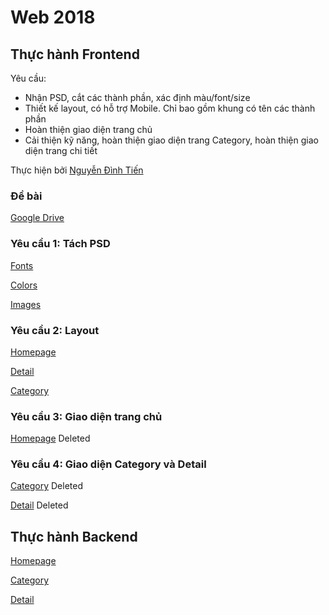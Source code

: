 # **Web 2018**
## **Thực hành Frontend**

Yêu cầu: 
- Nhận PSD, cắt các thành phần, xác định màu/font/size
- Thiết kế layout, có hỗ trợ Mobile. Chỉ bao gồm khung có tên các thành phần
- Hoàn thiện giao diện trang chủ
- Cải thiện kỹ năng, hoàn thiện giao diện trang Category, hoàn thiện giao diện trang chi tiết

Thực hiện bởi [Nguyễn Đình Tiến](https://github.com/dinhtien12298)

### Đề bài
[Google Drive](https://drive.google.com/drive/u/0/folders/1DnlNLLxEuz27R3nJ5rEI2iKPdF8qzlop)

### Yêu cầu 1: Tách PSD

[Fonts](https://dinhtien12298.github.io/Web2018/views/analysis/fonts.html)

[Colors](https://dinhtien12298.github.io/Web2018/views/analysis/colors.html)

[Images](https://dinhtien12298.github.io/Web2018/views/analysis/images.html)

### Yêu cầu 2: Layout

[Homepage](https://dinhtien12298.github.io/web2018/images/layout/homepage.png)

[Detail](https://dinhtien12298.github.io/web2018/images/layout/detail.png)

[Category](https://dinhtien12298.github.io/web2018/images/layout/category.png)

### Yêu cầu 3: Giao diện trang chủ

[Homepage](https://dinhtien12298.github.io/web2018/homepage.html) Deleted

### Yêu cầu 4: Giao diện Category và Detail

[Category](https://dinhtien12298.github.io/web2018/category.html) Deleted

[Detail](https://dinhtien12298.github.io/web2018/detail.html) Deleted

## **Thực hành Backend**

[Homepage](https://dinhtien12298.github.io/web2018/homepage.php)

[Category](https://dinhtien12298.github.io/web2018/category.php)

[Detail](https://dinhtien12298.github.io/web2018/detail.php)

